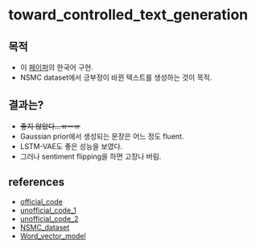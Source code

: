# toward_controlled_text_generation

## 목적
- 이 [페이퍼](http://proceedings.mlr.press/v70/hu17e/hu17e.pdf)의 한국어 구현.
- NSMC dataset에서 긍부정이 바뀐 텍스트를 생성하는 것이 목적.

## 결과는?
- ~~좋지 않았다...ㅠㅡㅠ~~
- Gaussian prior에서 생성되는 문장은 어느 정도 fluent.
- LSTM-VAE도 좋은 성능을 보였다.
- 그러나 sentiment flipping을 하면 고장나 버림.

## references
- [official_code](https://github.com/asyml/texar/tree/master/examples/text_style_transfer)
- [unofficial_code_1](https://github.com/GBLin5566/toward-controlled-generation-of-text-pytorch)
- [unofficial_code_2](https://github.com/wiseodd/controlled-text-generation)
- [NSMC_dataset](https://github.com/e9t/nsmc)
- [Word_vector_model](https://github.com/Kyubyong/wordvectors)
